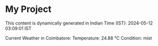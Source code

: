 # My Project

This content is dynamically generated in Indian Time (IST): 2024-05-12 03:09:01 IST


Current Weather in Coimbatore:
Temperature: 24.88 °C
Condition: mist
